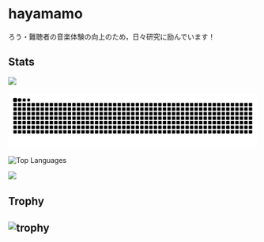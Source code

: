 # hayamamo

ろう・難聴者の音楽体験の向上のため，日々研究に励んでいます！


## Stats

<!-- プロフィール詳細 -->
![](http://github-profile-summary-cards.vercel.app/api/cards/profile-details?username=H21465&theme=github)

<!-- ヘビを走らせる -->
![](https://raw.githubusercontent.com/H21465/H21465/output/github-contribution-grid-snake.svg)

<!-- よく使っている言語 -->
![Top Languages](https://github-readme-stats.vercel.app/api/top-langs/?username=H21465&layout=compact&theme=github)

<!-- コミット履歴 -->
![](http://github-profile-summary-cards.vercel.app/api/cards/productive-time?username=H21465&theme=github&utcOffset=9)

## Trophy
![trophy](https://github-profile-trophy.vercel.app/?username=H21465&theme=github)
---
